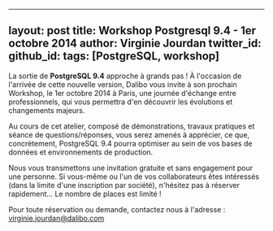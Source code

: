 
---
layout: post
title: Workshop Postgresql 9.4 - 1er octobre 2014
author: Virginie Jourdan
twitter_id: 
github_id: 
tags: [PostgreSQL, workshop]
---

La sortie de **PostgreSQL 9.4** approche à grands pas ! À l'occasion de l'arrivée de cette nouvelle version, Dalibo vous invite à son prochain Workshop, le 1er octobre 2014 à Paris, une journée d'échange entre professionnels, qui vous permettra d'en découvrir les évolutions et changements majeurs.




<!--MORE-->

Au cours de cet atelier, composé de démonstrations, travaux pratiques et séance de questions/réponses, vous serez amenés à apprécier, ce que, concrètement, PostgreSQL 9.4 pourra optimiser au sein de vos bases de données et environnements de production.

Nous vous transmettons une invitation gratuite et sans engagement pour une personne. Si vous-même ou l'un de vos collaborateurs êtes intéressés (dans la limite d'une inscription par société), n'hésitez pas à réserver rapidement… Le nombre de places est limité !

Pour toute réservation ou demande, contactez nous à l'adresse : virginie.jourdan@dalibo.com



